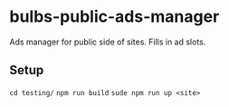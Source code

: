 # bulbs-public-ads-manager
Ads manager for public side of sites. Fills in ad slots.

## Setup

```cd testing/```
```npm run build```
```sude npm run up <site>```